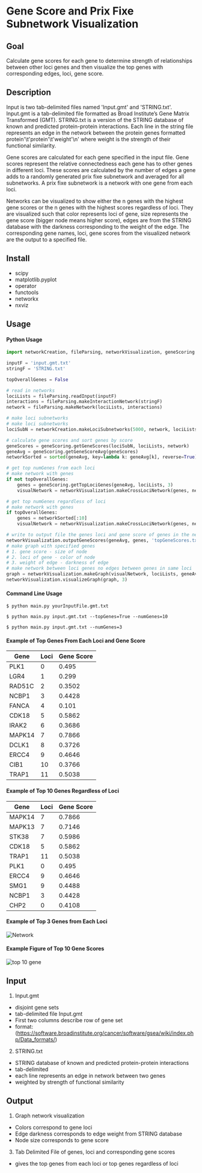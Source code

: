 # Gene Score and Prix Fixe Subnetwork Visualization

## Goal
Calculate gene scores for each gene to determine strength of relationships between other loci genes
and then visualize the top genes with corresponding edges, loci, gene score.

## Description
Input is two tab-delimited files named 'Input.gmt' and 'STRING.txt'. Input.gmt is a 
tab-delimited file formatted as Broad Institute’s Gene Matrix Transformed (GMT). STRING.txt 
is a version of the STRING database of known and predicted protein-protein interactions. 
Each line in the string file represents an edge in the network between the protein genes 
formatted protein'\t'protein'\t'weight'\n' where weight is the strength of their functional 
similarity. 

Gene scores are calculated for each gene specified in the input file. Gene scores represent the 
relative connectedness each gene has to other genes in different loci. These scores are calculated by
the number of edges a gene adds to a randomly generated prix fixe subnetwork and averaged for all subnetworks.
A prix fixe subnetwork is a network with one gene from each loci.

Networks can be visualized to show either the n genes with the highest gene scores or the n genes with the highest 
scores regardless of loci. They are visualized such that color represents loci of gene, size
represents the gene score (bigger node means higher score), edges are from the STRING database with the darkness
corresponding to the weight of the edge. The corresponding gene names, loci, gene scores from the visualized network 
are the output to a specified file. 


## Install
- scipy
- matplotlib.pyplot
- operator
- functools 
- networkx
- nxviz

## Usage
#### Python Usage
```python
import networkCreation, fileParsing, networkVisualization, geneScoring

inputF = 'input.gmt.txt'
stringF = 'STRING.txt'

topOverallGenes = False

# read in networks
lociLists = fileParsing.readInput(inputF)
interactions = fileParsing.makeInteractionNetwork(stringF)
network = fileParsing.makeNetwork(lociLists, interactions)

# make loci subnetworks
# make loci subnetworks
lociSubN = networkCreation.makeLociSubnetworks(5000, network, lociLists)

# calculate gene scores and sort genes by score
geneScores = geneScoring.getGeneScores(lociSubN, lociLists, network)
geneAvg = geneScoring.getGeneScoreAvg(geneScores)
networkSorted = sorted(geneAvg, key=lambda k: geneAvg[k], reverse=True)

# get top numGenes from each loci
# make network with genes
if not topOverallGenes:
    genes = geneScoring.getTopLociGenes(geneAvg, lociLists, 3)
    visualNetwork = networkVisualization.makeCrossLociNetwork(genes, network, lociLists)

# get top numGenes regardless of loci
# make network with genes
if topOverallGenes:
    genes = networkSorted[:10]
    visualNetwork = networkVisualization.makeCrossLociNetwork(genes, network, lociLists)

# write to output file the genes loci and gene score of genes in the network
networkVisualization.outputGeneScores(geneAvg, genes, 'topGeneScores.txt', lociLists)
# make graph with specified genes
# 1. gene score - size of node
# 2. loci of gene - color of node
# 3. weight of edge - darkness of edge
# make network between loci genes no edges between genes in same loci
graph = networkVisualization.makeGraph(visualNetwork, lociLists, geneAvg)
networkVisualization.visualizeGraph(graph, 3)
```

#### Command Line Usage
```commandline
$ python main.py yourInputFile.gmt.txt

$ python main.py input.gmt.txt --topGenes=True --numGenes=10

$ python main.py input.gmt.txt --numGenes=3
```
#### Example of Top Genes From Each Loci and Gene Score
|Gene | Loci | Gene Score|
|-----|-----|------|
|PLK1|	0|	0.495|
|LGR4|	1|	0.299|
|RAD51C|	2|	0.3502|
|NCBP1|	3|	0.4428|
|FANCA|	4|	0.101|
|CDK18|	5|	0.5862|
|IRAK2|	6|	0.3686|
|MAPK14|	7|	0.7866|
|DCLK1|	8|	0.3726|
|ERCC4|	9|	0.4646|
|CIB1|	10|	0.3766|
|TRAP1|	11|	0.5038|

#### Example of Top 10 Genes Regardless of Loci
|Gene	|Loci	|Gene Score|
|----|----|----|
|MAPK14	|7	|0.7866|
|MAPK13|	7	|0.7146|
|STK38	|7	|0.5986|
|CDK18|	5| 0.5862|
|TRAP1|	11|	0.5038|
|PLK1	|0|	0.495|
|ERCC4|	9|	0.4646|
|SMG1	|9|	0.4488|
|NCBP1|	3|	0.4428|
|CHP2	|0|	0.4108|


#### Example of Top 3 Genes from Each Loci 
![Network](https://user-images.githubusercontent.com/22487858/141220328-5c2013d1-fcfb-4cd9-bba6-6d5623d22dd0.png)


#### Example Figure of Top 10 Gene Scores
![top 10 gene](https://user-images.githubusercontent.com/22487858/141220318-d714e8c9-b0d9-4548-9cb5-5cd77363b3e3.png)


## Input
1. Input.gmt
- disjoint gene sets
- tab-delimited file Input.gmt
- First two columns describe row of gene set
- format: (https://software.broadinstitute.org/cancer/software/gsea/wiki/index.php/Data_formats/)
2. STRING.txt
- STRING database of known and predicted protein-protein interactions
- tab-delimited
- each line represents an edge in network between two genes
- weighted by strength of functional similarity

## Output 
1. Graph network visualization
- Colors correspond to gene loci
- Edge darkness corresponds to edge weight from STRING database
- Node size corresponds to gene score
3. Tab Delimited File of genes, loci and corresponding gene scores
- gives the top genes from each loci or top genes regardless of loci
